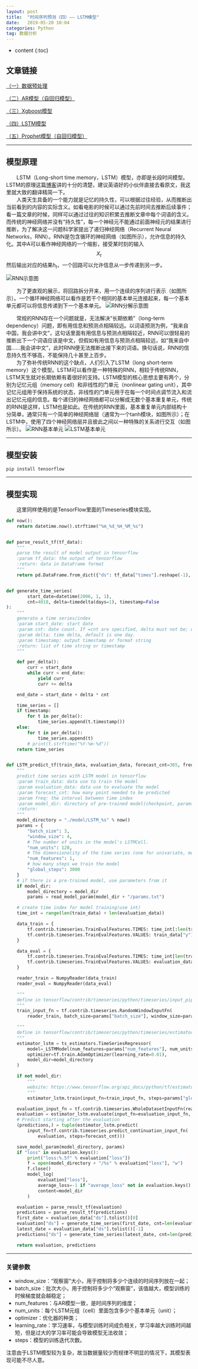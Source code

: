 ```yaml
---
layout: post
title:  "时间序列预测（四）—— LSTM模型"
date:   2019-05-20 10:04
categories: Python
tag: 数据分析
---
```


* content
{:toc}


## 文章链接

[（一）数据预处理](https://blog.csdn.net/kewei168/article/details/90375591)

[（二）AR模型（自回归模型）](https://blog.csdn.net/kewei168/article/details/90375623)

[（三）Xgboost模型](https://blog.csdn.net/kewei168/article/details/90375743)

[（四）LSTM模型](https://blog.csdn.net/kewei168/article/details/90375856)

[（五）Prophet模型（自回归模型）](https://blog.csdn.net/kewei168/article/details/90375897)

---

## 模型原理

&emsp;&emsp;LSTM（Long-short time memory，LSTM）模型，亦即是长段时间模型。LSTM的原理这篇[博客](http://colah.github.io/posts/2015-08-Understanding-LSTMs/)讲的十分的清楚，建议英语好的小伙伴直接去看原文，我这里就大致的翻译精简一下。  
&emsp;&emsp;人类天生具备的一个能力就是记忆的持久性，可以根据过往经验，从而推断出当前看到的内容的实际含义。如看电影的时候可以通过先前时间去推断后续事件；看一篇文章的时候，同样可以通过过往的知识积累去推断文章中每个词语的含义。而传统的神经网络并没有“持久性”，每一个神经元不能通过前面神经元的结果进行推断，为了解决这一问题科学家提出了递归神经网络（Recurrent Neural Networks，RNN）。RNN是包含循环的神经网络（如图所示），允许信息的持久化。其中A可以看作神经网络的一个缩影，接受某时刻的输入$$X_t$$然后输出对应的结果$h_t$，一个回路可以允许信息从一步传递到另一步。  

![RNN示意图](/img/rnn.png)

&emsp;&emsp;为了更直观的展示，将回路拆分开来，用一个连续的序列进行表示（如图所示）。一个循环神经网络可以看作是若干个相同的基本单元连接起来，每一个基本单元都可以将信息传递到下一个基本单元。
![RNN分解示意图](/img/rnn_split.png)

&emsp;&emsp;常规的RNN存在一个问题就是，无法解决“长期依赖”（long-term dependency）问题，即有用信息和预测点相隔较远。以词语预测为例，“我来自中国，我会讲中文”，这句话里面有用信息与预测点相隔较近，RNN可以很轻易的推断出下一个词语应该是中文，但假如有用信息与预测点相隔较远，如“我来自中国……我会讲中文”，此时RNN便无法推断出接下来的词语。换句话说，RNN的信息持久性不够高，不能保持几十甚至上百步。  
&emsp;&emsp;为了弥补传统RNN的这个缺点，人们引入了LSTM（long short-term memory）这个模型。LSTM可以看作是一种特殊的RNN，相较于传统RNN，LSTM天生就对长期依赖有着很好的支持。LSTM模型的核心思想主要有两个，分别为记忆元组（memory cell）和非线性的门单元（nonlinear gating unit），其中记忆元组用于保持系统的状态，非线性的门单元用于在每一个时间点调节流入和流出记忆元组的信息。每个递归的神经网络都可以分解成无数个基本重复单元，传统的RNN是这样，LSTM也是如此。在传统的RNN里面，基本重复单元内部结构十分简单，通常只有一个简单的神经网络层（通常为一个tanh模块，如图所示）；在LSTM中，使用了四个神经网络层并且彼此之间以一种特殊的关系进行交互（如图所示）。
![RNN基本单元](/img/rnn_cell.png)
![LSTM基本单元](/img/lstm_cell.png)

---

## 模型安装

`pip install tensorflow`

---

## 模型实现

&emsp;&emsp;这里同样使用的是TensorFlow里面的Timeseries模块实现。

```python
def now():
    return datetime.now().strftime("%m_%d_%H_%M_%s")


def parse_result_tf(tf_data):
    """
    parse the result of model output in tensorflow
    :param tf_data: the output of tensorflow
    :return: data in DataFrame format
    """
    return pd.DataFrame.from_dict({"ds": tf_data["times"].reshape(-1), "y": tf_data["mean"].reshape(-1)})


def generate_time_series(
        start_date=datetime(2006, 1, 1),
        cnt=4018, delta=timedelta(days=1), timestamp=False
):
    """
    generate a time series/index
    :param start_date: start date
    :param cnt: date count. If =cnt are specified, delta must not be; one is required
    :param delta: time delta, default is one day.
    :param timestamp: output timestamp or format string
    :return: list of time string or timestamp
    """

    def per_delta():
        curr = start_date
        while curr < end_date:
            yield curr
            curr += delta

    end_date = start_date + delta * cnt

    time_series = []
    if timestamp:
        for t in per_delta():
            time_series.append(t.timestamp())
    else:
        for t in per_delta():
            time_series.append(t)
        # print(t.strftime("%Y-%m-%d"))
    return time_series


def LSTM_predict_tf(train_data, evaluation_data, forecast_cnt=365, freq="D", model_dir=""):
    """
    predict time series with LSTM model in tensorflow
    :param train_data: data use to train the model
    :param evaluation_data: data use to evaluate the model
    :param forecast_cnt: how many point needed to be predicted
    :param freq: the interval between time index
    :param model_dir: directory of pre-trained model(checkpoint, params)
    :return:
    """
    model_directory = "./model/LSTM_%s" % now()
    params = {
        "batch_size": 3,
        "window_size": 4,
        # The number of units in the model's LSTMCell.
        "num_units": 128,
        # The dimensionality of the time series (one for univariate, more than one for multivariate)
        "num_features": 1,
        # how many steps we train the model
        "global_steps": 3000
    }
    # if there is a pre-trained model, use parameters from it
    if model_dir:
        model_directory = model_dir
        params = read_model_param(model_dir + "/params.txt")

    # create time index for model training(use int)
    time_int = range(len(train_data) + len(evaluation_data))

    data_train = {
        tf.contrib.timeseries.TrainEvalFeatures.TIMES: time_int[:len(train_data)],
        tf.contrib.timeseries.TrainEvalFeatures.VALUES: train_data["y"],
    }

    data_eval = {
        tf.contrib.timeseries.TrainEvalFeatures.TIMES: time_int[len(train_data):],
        tf.contrib.timeseries.TrainEvalFeatures.VALUES: evaluation_data["y"],
    }

    reader_train = NumpyReader(data_train)
    reader_eval = NumpyReader(data_eval)

    """
    define in tensorflow/contrib/timeseries/python/timeseries/input_pipeline.py
    """
    train_input_fn = tf.contrib.timeseries.RandomWindowInputFn(
        reader_train, batch_size=params["batch_size"], window_size=params["window_size"])

    """
    define in tensorflow/contrib/timeseries/python/timeseries/estimators.py
    """
    estimator_lstm = ts_estimators.TimeSeriesRegressor(
        model=_LSTMModel(num_features=params["num_features"], num_units=params["num_units"]),
        optimizer=tf.train.AdamOptimizer(learning_rate=0.01),
        model_dir=model_directory
    )

    if not model_dir:
        """
        website: https://www.tensorflow.org/api_docs/python/tf/estimator/Estimator#train
        """
        estimator_lstm.train(input_fn=train_input_fn, steps=params["global_steps"])

    evaluation_input_fn = tf.contrib.timeseries.WholeDatasetInputFn(reader_eval)
    evaluation = estimator_lstm.evaluate(input_fn=evaluation_input_fn, steps=1)
    # Predict starting after the evaluation
    (predictions,) = tuple(estimator_lstm.predict(
        input_fn=tf.contrib.timeseries.predict_continuation_input_fn(
            evaluation, steps=forecast_cnt)))

    save_model_param(model_directory, params)
    if "loss" in evaluation.keys():
        print("loss:%.5f" % evaluation["loss"])
        f = open(model_directory + "/%s" % evaluation["loss"], "w")
        f.close()
        model_log(
            evaluation["loss"],
            average_loss=-1 if "average_loss" not in evaluation.keys() else evaluation["average_loss"],
            content=model_dir
        )

    evaluation = parse_result_tf(evaluation)
    predictions = parse_result_tf(predictions)
    first_date = evaluation_data["ds"].tolist()[0]
    evaluation["ds"] = generate_time_series(first_date, cnt=len(evaluation), delta=delta_dict[freq])
    latest_date = evaluation_data["ds"].tolist()[-1]
    predictions["ds"] = generate_time_series(latest_date, cnt=len(predictions), delta=delta_dict[freq])

    return evaluation, predictions
```

---

### 关键参数

- window_size：“观察窗”大小，用于控制将多少个连续的时间序列放在一起；
- batch_size：批次大小，用于控制将多少个“观察窗”，该值越大，模型训练的时候梯度就会越稳定；
- num_features：与AR模型一致，是时间序列的维度；
- num_units：每个LSTM元组（cell）里面包含多少个基本单元（unit）；
- optimizer：优化器的种类；
- learning_rate：学习速率，与模型训练时间成负相关，学习率越大训练时间越短，但是过大的学习率可能会导致模型无法收敛；
- steps：模型的训练迭代次数。

注意由于LSTM模型较为复杂，故当数据量较少而规律不明显的情况下，其模型表现可能不尽人意。